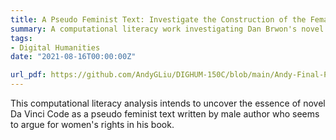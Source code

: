 ```yaml
---
title: A Pseudo Feminist Text: Investigate the Construction of the Female Images in Dan Brown’s Novel The Da Vinci Code
summary: A computational literacy work investigating Dan Brwon's novel The Da Vinci Code.
tags:
- Digital Humanities
date: "2021-08-16T00:00:00Z"

url_pdf: https://github.com/AndyGLiu/DIGHUM-150C/blob/main/Andy-Final-Project.ipynb
---
```

This computational literacy analysis intends to uncover the essence of novel Da Vinci Code as a pseudo feminist text written by male author who seems to argue for women's rights in his book.
